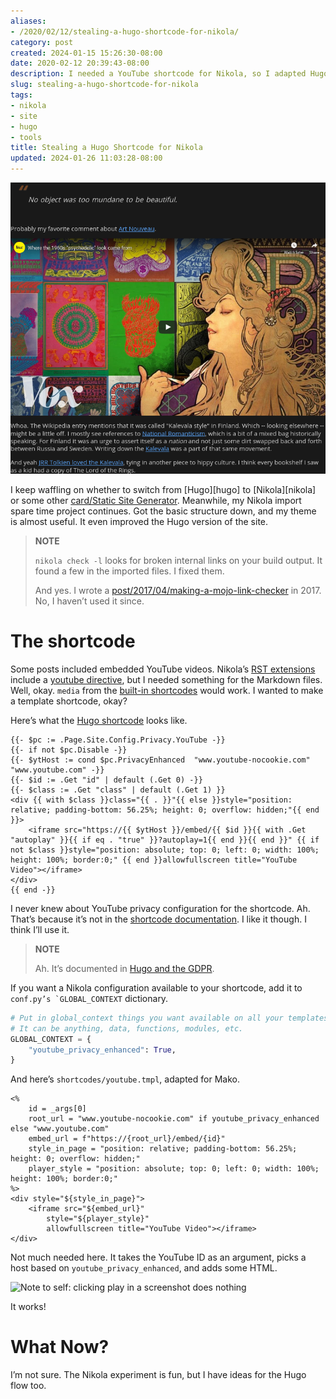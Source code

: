 ```yaml
---
aliases:
- /2020/02/12/stealing-a-hugo-shortcode-for-nikola/
category: post
created: 2024-01-15 15:26:30-08:00
date: 2020-02-12 20:39:43-08:00
description: I needed a YouTube shortcode for Nikola, so I adapted Hugo's.
slug: stealing-a-hugo-shortcode-for-nikola
tags:
- nikola
- site
- hugo
- tools
title: Stealing a Hugo Shortcode for Nikola
updated: 2024-01-26 11:03:28-08:00
---
```


![attachments/img/2020/cover-2020-02-12.png](../../../attachments/img/2020/cover-2020-02-12.png)

I keep waffling on whether to switch from \[Hugo\]\[hugo\] to \[Nikola\]\[nikola\] or some other [card/Static Site Generator](../../../card/Static%20Site%20Generator.md). Meanwhile, my Nikola import spare time project continues. Got the basic structure down, and my theme is almost useful. It even improved the Hugo version of the site.

 > 
 > **NOTE**
>
 > `nikola check -l` looks for broken internal links on your build output. It found a few in the imported files. I fixed them.
 > 
 > And yes. I wrote a [post/2017/04/making-a-mojo-link-checker](../../2017/04/making-a-mojo-link-checker.md) in 2017. No, I haven’t used it since.

# The shortcode

Some posts included embedded YouTube videos. Nikola’s [RST extensions](https://getnikola.com/handbook.html#restructuredtext-extensions) include a [youtube directive](https://getnikola.com/handbook.html#youtube), but I needed something for the Markdown files. Well, okay. `media` from the [built-in shortcodes](https://getnikola.com/handbook.html#built-in-shortcodes) would work. I wanted to make a template shortcode, okay?

Here’s what the [Hugo shortcode](https://github.com/gohugoio/hugo/blob/00297085db48cbb7949c9867012f6df38817fc29/tpl/tplimpl/embedded/templates/shortcodes/youtube.html) looks like.

````text
{{- $pc := .Page.Site.Config.Privacy.YouTube -}}
{{- if not $pc.Disable -}}
{{- $ytHost := cond $pc.PrivacyEnhanced  "www.youtube-nocookie.com" "www.youtube.com" -}}
{{- $id := .Get "id" | default (.Get 0) -}}
{{- $class := .Get "class" | default (.Get 1) }}
<div {{ with $class }}class="{{ . }}"{{ else }}style="position: relative; padding-bottom: 56.25%; height: 0; overflow: hidden;"{{ end }}>
    <iframe src="https://{{ $ytHost }}/embed/{{ $id }}{{ with .Get "autoplay" }}{{ if eq . "true" }}?autoplay=1{{ end }}{{ end }}" {{ if not $class }}style="position: absolute; top: 0; left: 0; width: 100%; height: 100%; border:0;" {{ end }}allowfullscreen title="YouTube Video"></iframe>
</div>
{{ end -}}
````

I never knew about YouTube privacy configuration for the shortcode. Ah. That’s because it’s not in the [shortcode documentation](https://gohugo.io/content-management/shortcodes/#youtube). I like it though. I think I’ll use it.

 > 
 > **NOTE**
>
 > Ah. It’s documented in [Hugo and the GDPR](https://gohugo.io/about/hugo-and-gdpr/).

If you want a Nikola configuration available to your shortcode, add it to ``conf.py’s `GLOBAL_CONTEXT`` dictionary.

````python
# Put in global_context things you want available on all your templates.
# It can be anything, data, functions, modules, etc.
GLOBAL_CONTEXT = {
    "youtube_privacy_enhanced": True,
}
````

And here’s `shortcodes/youtube.tmpl`, adapted for Mako.

````mako{title="shortcodes/youtube.tmpl"}
<%
    id = _args[0]
    root_url = "www.youtube-nocookie.com" if youtube_privacy_enhanced else "www.youtube.com"
    embed_url = f"https://{root_url}/embed/{id}"
    style_in_page = "position: relative; padding-bottom: 56.25%; height: 0; overflow: hidden;"
    player_style = "position: absolute; top: 0; left: 0; width: 100%; height: 100%; border:0;"
%>
<div style="${style_in_page}">
    <iframe src="${embed_url}"
        style="${player_style}"
        allowfullscreen title="YouTube Video"></iframe>
</div>
````

Not much needed here. It takes the YouTube ID as an argument, picks a host based on `youtube_privacy_enhanced`, and adds some HTML.

![Note to self: clicking *play* in a screenshot does nothing](attachments/img/2020/miyazaki.png)

It works!

# What Now?

I’m not sure. The Nikola experiment is fun, but I have ideas for the Hugo flow too.